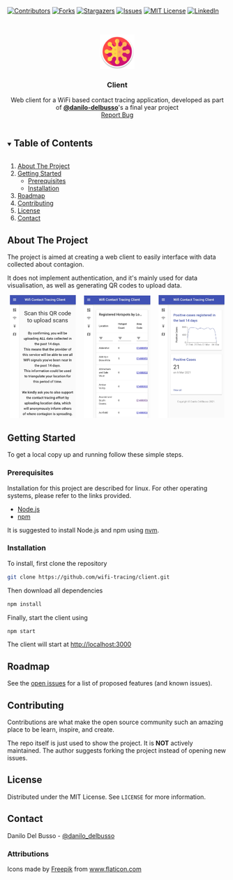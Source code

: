 [![Contributors][contributors-shield]][contributors-url]
[![Forks][forks-shield]][forks-url]
[![Stargazers][stars-shield]][stars-url]
[![Issues][issues-shield]][issues-url]
[![MIT License][license-shield]][license-url]
[![LinkedIn][linkedin-shield]][linkedin-url]

<!-- PROJECT LOGO -->
<br />
<p align="center">
  <a href="https://github.com/wifi-tracing/client">
    <img src="docs/icon.png" alt="Logo" width="80" height="80">
  </a>

<h3 align="center">Client</h3>

  <p align="center">
    Web client for a WiFi based contact tracing application, developed as part of <a href="https://github.com/danilo-delbusso"><b>@danilo-delbusso</b></a>'s a final year project
    <br />
    <a href="https://github.com/wifi-tracing/client/issues">Report Bug</a>
  </p>
</p>


<!-- TABLE OF CONTENTS -->
<details open="open">
  <summary><h2 style="display: inline-block">Table of Contents</h2></summary>
  <ol>
    <li>
      <a href="#about-the-project">About The Project</a>
    </li>
    <li>
      <a href="#getting-started">Getting Started</a>
      <ul>
        <li><a href="#prerequisites">Prerequisites</a></li>
        <li><a href="#installation">Installation</a></li>
      </ul>
    </li>
    <li><a href="#roadmap">Roadmap</a></li>
    <li><a href="#contributing">Contributing</a></li>
    <li><a href="#license">License</a></li>
    <li><a href="#contact">Contact</a></li>
  </ol>
</details>

## About The Project

The project is aimed at creating a web client to easily interface with data collected about contagion.

It does not implement authentication, and it's mainly used for data visualisation, as well as generating QR codes to
upload data.

<p align="center">
  <img alt="Light" src="docs/screenshot-1.jpg" width="30%">
&nbsp; &nbsp; 
  <img alt="Dark" src="docs/screenshot-2.jpg" width="30%">
  &nbsp; &nbsp;
    <img alt="Dark" src="docs/screenshot-3.jpg" width="30%">
</p>

<!-- GETTING STARTED -->

## Getting Started

To get a local copy up and running follow these simple steps.

### Prerequisites

Installation for this project are described for linux. For other operating systems, please refer to the links provided.

* [Node.js](https://nodejs.org/en/)
* [npm](http://npmjs.com/)

It is suggested to install Node.js and npm using [nvm](https://github.com/nvm-sh/nvm#install--update-script).

### Installation

To install, first clone the repository

```zsh
git clone https://github.com/wifi-tracing/client.git
```

Then download all dependencies

```zsh
npm install
```

Finally, start the client using

```zsh
npm start
```

The client will start at [http://localhost:3000](http://localhost:3000)

<!-- ROADMAP -->

## Roadmap

See the [open issues](https://github.com/wifi-tracing/client/issues) for a list of proposed features (and known issues).


<!-- CONTRIBUTING -->

## Contributing

Contributions are what make the open source community such an amazing place to be learn, inspire, and create.

The repo itself is just used to show the project. It is **NOT** actively maintained. The author suggests forking the
project instead of opening new issues.

<!-- LICENSE -->

## License

Distributed under the MIT License. See `LICENSE` for more information.

<!-- CONTACT -->

## Contact

Danilo Del Busso - [@danilo_delbusso](https://twitter.com/danilo_delbusso)

### Attributions

<div>Icons made by <a href="https://www.freepik.com" title="Freepik">Freepik</a> from <a href="https://www.flaticon.com/" title="Flaticon">www.flaticon.com</a></div>

<!-- MARKDOWN LINKS & IMAGES -->
<!-- https://www.markdownguide.org/basic-syntax/#reference-style-links -->

[contributors-shield]: https://img.shields.io/github/contributors/wifi-tracing/client.svg?style=for-the-badge

[contributors-url]: https://github.com/wifi-tracing/client/graphs/contributors

[forks-shield]: https://img.shields.io/github/forks/wifi-tracing/client.svg?style=for-the-badge

[forks-url]: https://github.com/wifi-tracing/client/network/members

[stars-shield]: https://img.shields.io/github/stars/wifi-tracing/client.svg?style=for-the-badge

[stars-url]: https://github.com/wifi-tracing/client/stargazers

[issues-shield]: https://img.shields.io/github/issues/wifi-tracing/client.svg?style=for-the-badge

[issues-url]: https://github.com/wifi-tracing/client/issues

[license-shield]: https://img.shields.io/github/license/wifi-tracing/client.svg?style=for-the-badge

[license-url]: https://github.com/wifi-tracing/client/blob/master/LICENSE.txt

[linkedin-shield]: https://img.shields.io/badge/-LinkedIn-black.svg?style=for-the-badge&logo=linkedin&colorB=555

[linkedin-url]: https://www.linkedin.com/in/danilo-delbusso/
